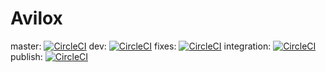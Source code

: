 # Avilox
master: [![CircleCI](https://circleci.com/gh/Vahaagn/Avilox/tree/master.svg?style=svg&circle-token=d114618fcb1e4c342eb9b5715df295cf8fed0731)](https://circleci.com/gh/Vahaagn/Avilox/tree/master)
dev: [![CircleCI](https://circleci.com/gh/Vahaagn/Avilox/tree/dev.svg?style=svg&circle-token=d114618fcb1e4c342eb9b5715df295cf8fed0731)](https://circleci.com/gh/Vahaagn/Avilox/tree/dev)
fixes: [![CircleCI](https://circleci.com/gh/Vahaagn/Avilox/tree/fixes.svg?style=svg&circle-token=d114618fcb1e4c342eb9b5715df295cf8fed0731)](https://circleci.com/gh/Vahaagn/Avilox/tree/fixes)
integration: [![CircleCI](https://circleci.com/gh/Vahaagn/Avilox/tree/integration.svg?style=svg&circle-token=d114618fcb1e4c342eb9b5715df295cf8fed0731)](https://circleci.com/gh/Vahaagn/Avilox/tree/integration)
publish: [![CircleCI](https://circleci.com/gh/Vahaagn/Avilox/tree/publish.svg?style=svg&circle-token=d114618fcb1e4c342eb9b5715df295cf8fed0731)](https://circleci.com/gh/Vahaagn/Avilox/tree/publish)
